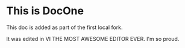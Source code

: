 # This is DocOne

This doc is added as part of the first local fork.

It was edited in VI THE MOST AWESOME EDITOR EVER. I'm so proud.

